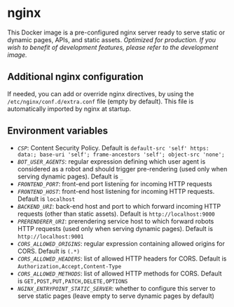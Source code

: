 # nginx

This Docker image is a pre-configured nginx server ready to serve static or dynamic pages, APIs, and static assets.
*Optimized for production. If you wish to benefit of development features, please refer to the development image.*


## Additional nginx configuration

If needed, you can add or override nginx directives, by using the `/etc/nginx/conf.d/extra.conf` file (empty by default).
This file is automatically imported by nginx at startup.


## Environment variables

- *`CSP`*: Content Security Policy. Default is `default-src 'self' https: data:; base-uri 'self'; frame-ancestors 'self'; object-src 'none';`
- *`BOT_USER_AGENTS`*: regular expression defining which user agent is considered as a robot and should trigger pre-rendering (used only when serving dynamic pages). Default is `_`
- *`FRONTEND_PORT`*: front-end port listening for incoming HTTP requests
- *`FRONTEND_HOST`*: front-end host listening for incoming HTTP requests. Default is `localhost`
- *`BACKEND_URI`*: back-end host and port to which forward incoming HTTP requests (other than static assets). Default is `http://localhost:9000`
- *`PRERENDERER_URI`*: prerendering service host to which forward robots HTTP requests (used only when serving dynamic pages). Default is `http://localhost:9001`
- *`CORS_ALLOWED_ORIGINS`*: regular expression containing allowed origins for CORS. Default is `(.*)`
- *`CORS_ALLOWED_HEADERS`*: list of allowed HTTP headers for CORS. Default is `Authorization,Accept,Content-Type`
- *`CORS_ALLOWED_METHODS`*: list of allowed HTTP methods for CORS. Default is `GET,POST,PUT,PATCH,DELETE,OPTIONS`
- *`NGINX_ENTRYPOINT_STATIC_SERVER`*: whether to configure this server to serve static pages (leave empty to serve dynamic pages by default)

